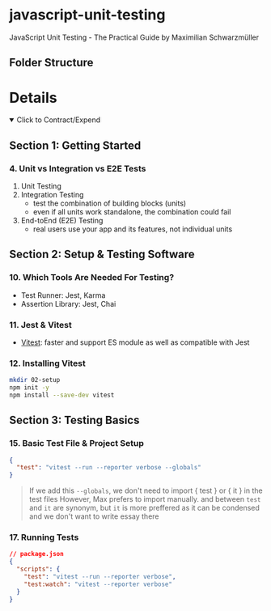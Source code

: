 # javascript-unit-testing

JavaScript Unit Testing - The Practical Guide by Maximilian Schwarzmüller

## Folder Structure

# Details

<details open> 
  <summary>Click to Contract/Expend</summary>

## Section 1: Getting Started

### 4. Unit vs Integration vs E2E Tests

1. Unit Testing
2. Integration Testing
   - test the combination of building blocks (units)
   - even if all units work standalone, the combination could fail
3. End-toEnd (E2E) Testing
   - real users use your app and its features, not individual units

## Section 2: Setup & Testing Software

### 10. Which Tools Are Needed For Testing?

- Test Runner: Jest, Karma
- Assertion Library: Jest, Chai

### 11. Jest & Vitest

- [Vitest](https://vitest.dev/): faster and support ES module as well as compatible with Jest

### 12. Installing Vitest

```sh
mkdir 02-setup
npm init -y
npm install --save-dev vitest
```

## Section 3: Testing Basics

### 15. Basic Test File & Project Setup

```json
{
  "test": "vitest --run --reporter verbose --globals"
}
```

> If we add this `--globals`, we don't need to import { test } or { it } in the test files
> However, Max prefers to import manually.
> and between `test` and `it` are synonym, but `it` is more preffered as it can be condensed and we don't want to write essay there

### 17. Running Tests

```json
// package.json
{
  "scripts": {
    "test": "vitest --run --reporter verbose",
    "test:watch": "vitest --reporter verbose"
  }
}
```

</details>
